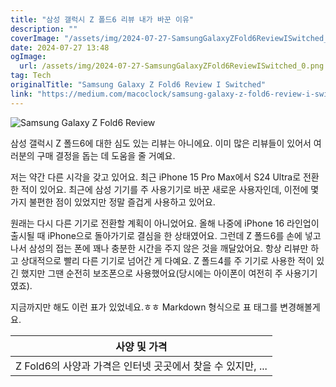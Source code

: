 ```yaml
---
title: "삼성 갤럭시 Z 폴드6 리뷰 내가 바꾼 이유"
description: ""
coverImage: "/assets/img/2024-07-27-SamsungGalaxyZFold6ReviewISwitched_0.png"
date: 2024-07-27 13:48
ogImage: 
  url: /assets/img/2024-07-27-SamsungGalaxyZFold6ReviewISwitched_0.png
tag: Tech
originalTitle: "Samsung Galaxy Z Fold6 Review I Switched"
link: "https://medium.com/macoclock/samsung-galaxy-z-fold6-review-i-switched-e8580209972d"
---
```



![Samsung Galaxy Z Fold6 Review](/assets/img/2024-07-27-SamsungGalaxyZFold6ReviewISwitched_0.png)

삼성 갤럭시 Z 폴드6에 대한 심도 있는 리뷰는 아니에요. 이미 많은 리뷰들이 있어서 여러분의 구매 결정을 돕는 데 도움을 줄 거예요.

저는 약간 다른 시각을 갖고 있어요. 최근 iPhone 15 Pro Max에서 S24 Ultra로 전환한 적이 있어요. 최근에 삼성 기기를 주 사용기기로 바꾼 새로운 사용자인데, 이전에 몇 가지 불편한 점이 있었지만 정말 즐겁게 사용하고 있어요.

원래는 다시 다른 기기로 전환할 계획이 아니었어요. 올해 나중에 iPhone 16 라인업이 출시될 때 iPhone으로 돌아가기로 결심을 한 상태였어요. 그런데 Z 폴드6를 손에 넣고 나서 삼성의 접는 폰에 꽤나 충분한 시간을 주지 않은 것을 깨달았어요. 항상 리뷰만 하고 상대적으로 빨리 다른 기기로 넘어간 게 다예요. Z 폴드4를 주 기기로 사용한 적이 있긴 했지만 그땐 순전히 보조폰으로 사용했어요(당시에는 아이폰이 여전히 주 사용기기였죠).

<div class="content-ad"></div>

지금까지만 해도 이런 표가 있었네요.ㅎㅎ Markdown 형식으로 표 태그를 변경해볼게요.


| 사양 및 가격 | 
| ------------ |
| Z Fold6의 사양과 가격은 인터넷 곳곳에서 찾을 수 있지만, ... |
